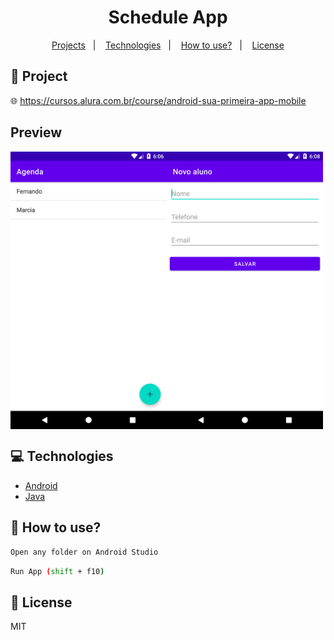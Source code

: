<h1 align="center">
  Schedule App
</h1>

<p align="center">
  <a href="#rocket-project">Projects</a>&nbsp;&nbsp;&nbsp;|&nbsp;&nbsp;&nbsp;
  <a href="#computer-technologies">Technologies</a>&nbsp;&nbsp;&nbsp;|&nbsp;&nbsp;&nbsp;
  <a href="#thinking-how-to-use">How to use?</a>&nbsp;&nbsp;&nbsp;|&nbsp;&nbsp;&nbsp;
  <a href="#memo-license">License</a>
</p>

## :rocket: Project

:globe_with_meridians:  https://cursos.alura.com.br/course/android-sua-primeira-app-mobile


## Preview

<div style="display: flex">
<img src="./.github/mobile1.png" width="250" />
<img src="./.github/mobile2.png" width="250" />
</div>

## :computer: Technologies
- [Android](https://developer.android.com/)
- [Java](https://docs.oracle.com/javase/7/docs/api/)

## :thinking: How to use?

```sh
Open any folder on Android Studio
```

```sh
Run App (shift + f10)
```


## :memo: License

MIT


